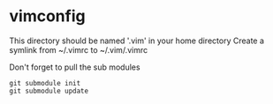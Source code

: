 vimconfig
=========

This directory should be named '.vim' in your home directory
Create a symlink from ~/.vimrc to ~/.vim/.vimrc

Don't forget to pull the sub modules
```
git submodule init
git submodule update
```

